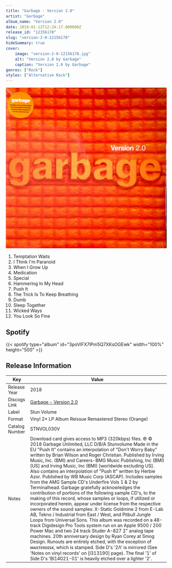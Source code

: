 ```yaml
---
title: "Garbage - Version 2.0"
artist: "Garbage"
album_name: "Version 2.0"
date: 2019-01-12T12:24:17.000000Z
release_id: "12156178"
slug: "version-2-0-12156178"
hideSummary: true
cover:
    image: "version-2-0-12156178.jpg"
    alt: "Version 2.0 by Garbage"
    caption: "Version 2.0 by Garbage"
genres: ["Rock"]
styles: ["Alternative Rock"]
---
```


![Version 2.0 by Garbage](version-2-0-12156178.jpg)

<!-- section break -->

1. Temptation Waits
2. I Think I'm Paranoid
3. When I Grow Up
4. Medication
5. Special
6. Hammering In My Head
7. Push It
8. The Trick Is To Keep Breathing
9. Dumb
10. Sleep Together
11. Wicked Ways
12. You Look So Fine

<!-- section break -->


## Spotify
{{< spotify type="album" id="3poVlFX7lPm5Q7XKsOGEwk" width="100%" height="500" >}}




## Release Information
|  Key           | Value                                                |
| ---------------| ---------------------------------------------------- |
| Release Year   | 2018                                   |
| Discogs Link   | [Garbage - Version 2.0](https://www.discogs.com/release/12156178-Garbage-Version-20) |
| Label          | Stun Volume |
| Format         | Vinyl 2× LP Album Reissue Remastered Stereo (Orange) |
| Catalog Number | STNVOL030V |
| Notes | Download card gives access to MP3 (320kbps) files.  ℗ © 2018 Garbage Unlimited, LLC D/B/A Stunvolume Made in the EU   "Push It" contains an interpolation of "Don't Worry Baby" written by Brian Wilson and Roger Christian. Published by Irving Music, Inc. (BMI) and Careers-BMG Music Publishing, Inc (BMI) [US] and Irving Music, Inc (BMI) [worldwide excluding US]. Also contains an interpolation of "Push It" written by Herbie Azor. Published by WB Music Corp (ASCAP).  Includes samples from the AMG Sample CD's Underfire Vols 1 & 2 by Terminalhead. Garbage gratefully acknowledges the contribution of portions of the following sample CD's, to the making of this record, whose samples or loops, if utilized or incorporated herein, appear under license from the respective owners of the sound samples: X-Static Goldmine 2 from E-Lab AB, Tekno / Industrial from East / West, and Pitbull Jungle Loops from Universal Sons.  This album was recorded on a 48-track Digidesign Pro Tools system run on an Apple 9500 / 200 Power Mac and two 24 track Studer A-827 2" analog tape machines.  20th anniversary design by Ryan Corey at Smog Design.  Runouts are entirely etched, with the exception of ᴍᴀsᴛᴇʀᴅɪsᴋ, which is stamped. Side D's '2Λ' is mirrored (See 'Notes on vinyl records' on [l313190] page). The final '1' of Side D's 'BI14021-01' is heavily etched over a lighter '2'. |